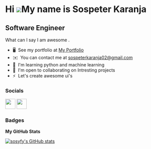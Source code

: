 Hi ![](https://user-images.githubusercontent.com/18350557/176309783-0785949b-9127-417c-8b55-ab5a4333674e.gif)My name is Sospeter Karanja
========================================================================================================================================

Software Engineer
-----------------

What can I say I am awesome .

*   🖥️  See my portfolio at [My Portfolio](http://focused-sos.netlify.app)
*   ✉️  You can contact me at [sospeterkaranja02@gmail.com](mailto:sospeterkaranja02@gmail.com )
*   🧠  I'm learning python and machine learning 
*   🤝  I'm open to collaborating on Intresting projects
*   ⚡  Let's create awesome ui's
                  
 ### Socials
                  
                  
 <p align="left">
                          
                         
<a href="https://www.linkedin.com/in/sosyfy" target="_blank" rel="noreferrer"><img src="https://raw.githubusercontent.com/danielcranney/readme-generator/main/public/icons/socials/linkedin.svg" width="32" height="32" /></a>
<a href="https://www.twitter.com/sosyfyed" target="_blank" rel="noreferrer"><img src="https://raw.githubusercontent.com/danielcranney/readme-generator/main/public/icons/socials/twitter.svg" width="32" height="32" /></a></p>

### Badges
<b> My GitHub Stats</b>
  
 <a href="http://www.github.com/sosyfy"><img src="https://github-readme-stats.vercel.app/api?username=sosyfy&show_icons=true&hide=&count_private=true&title_color=0891b2&text_color=ffffff&icon_color=0891b2&bg_color=1c1917&hide_border=true&show_icons=true" alt="sosyfy's GitHub stats" /></a>
 
 
